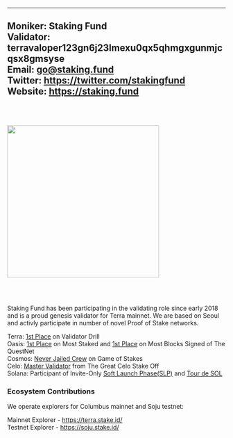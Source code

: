 
---
Moniker: Staking Fund \
Validator: terravaloper123gn6j23lmexu0qx5qhmgxgunmjcqsx8gmsyse \
Email: go@staking.fund \
Twitter: https://twitter.com/stakingfund \
Website: https://staking.fund
---

<br>
<br>

<img src="https://github.com/winslyn/validator-profiles/blob/master/validators/terravaloper123gn6j23lmexu0qx5qhmgxgunmjcqsx8gmsyse/logo.png" width="350px"></img>  

<br>
<br>

Staking Fund has been participating in the validating role since early 2018 and is a proud genesis validator for Terra mainnet. We are based on Seoul and activly participate in number of novel Proof of Stake networks.

Terra: [1st Place](https://github.com/forbole/terra-launch/blob/master/GENESIS.md#validator-drill) on Validator Drill<br/>
Oasis: [1st Place](https://medium.com/oasis-protocol-project/questnet-weekly-update-bde6783004d8) on Most Staked and [1st Place](https://medium.com/oasis-protocol-project/questnet-weekly-update-bde6783004d8) on Most Blocks Signed of The QuestNet<br/>
Cosmos: [Never Jailed Crew](https://blog.cosmos.network/game-of-stakes-closing-ceremonies-eddb71d3b114) on Game of Stakes<br/>
Celo: [Master Validator](https://docs.google.com/spreadsheets/d/1Me56YkCHYmsN23gSMgDb1hZ_ezN0sTjNW4kyGbAO9vc/edit#gid=1970613133) from The Great Celo Stake Off<br/>
Solana: Participant of Invite-Only [Soft Launch Phase(SLP)](https://forums.solana.com/t/solana-soft-launch-network-announcement-invite/290) and [Tour de SOL](https://forums.solana.com/t/tour-de-sol-stage-1-details/317)

### Ecosystem Contributions

We operate explorers for Columbus mainnet and Soju testnet:

Mainnet Explorer - https://terra.stake.id/ \
Testnet Explorer - https://soju.stake.id/
